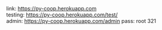 link: https://py-coop.herokuapp.com <br>
testing: https://py-coop.herokuapp.com/test/ <br>
admin: https://py-coop.herokuapp.com/admin    pass: root 321 <br>
